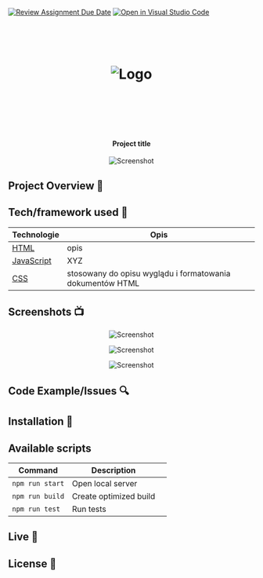 [![Review Assignment Due Date](https://classroom.github.com/assets/deadline-readme-button-24ddc0f5d75046c5622901739e7c5dd533143b0c8e959d652212380cedb1ea36.svg)](https://classroom.github.com/a/YYgLXq0X)
[![Open in Visual Studio Code](https://classroom.github.com/assets/open-in-vscode-718a45dd9cf7e7f842a935f5ebbe5719a5e09af4491e668f4dbf3b35d5cca122.svg)](https://classroom.github.com/online_ide?assignment_repo_id=11228617&assignment_repo_type=AssignmentRepo)
<h1 align="center">

<br>

<p align="center">
<img src=""  alt="Logo">
</p>

<br>

<br>

</h1>

<h4 align="center">Project title</h4>

<p align="center">
  <a >
    <img src=""
         alt="Screenshot">
  </a>
</p>

## Project Overview 🎉

## Tech/framework used 🔧

| Technologie                                             | Opis                                     |
| ------------------------------------------------------- | ---------------------------------------- |
| [HTML](X)                           | opis   |
| [JavaScript](X)                           | XYZ   |
| [CSS](X)                           | stosowany do opisu wyglądu i formatowania dokumentów HTML   |


## Screenshots 📺

<p align="center">
    <img src="" alt="Screenshot">
</p>

<p align="center">
    <img src="" alt="Screenshot">
</p>

<p align="center">
    <img src="" alt="Screenshot">
</p>

## Code Example/Issues 🔍


## Installation 💾

## Available scripts

| Command                   | Description                   |     |
| ------------------------- | ----------------------------- | --- |
| `npm run start`           | Open local server             |     |
| `npm run build`           | Create optimized build        |     |
| `npm run test`            | Run tests                     |     |


## Live 📍

## License 🔱
